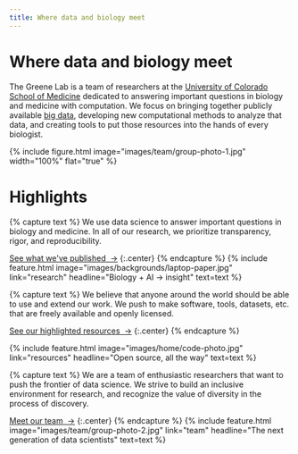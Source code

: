 ```yaml
---
title: Where data and biology meet
---
```


# Where data and biology meet

The Greene Lab is a team of researchers at the [University of Colorado School of Medicine](https://medschool.cuanschutz.edu/) dedicated to answering important questions in biology and medicine with computation.
We focus on bringing together publicly available [big data](https://en.wikipedia.org/wiki/Big_data), developing new computational methods to analyze that data, and creating tools to put those resources into the hands of every biologist.

{%
  include figure.html
  image="images/team/group-photo-1.jpg"
  width="100%"
  flat="true"
%}

<!-- section break -->

# Highlights

{% capture text %}
We use data science to answer important questions in biology and medicine.
In all of our research, we prioritize transparency, rigor, and reproducibility.

[See what we've published &nbsp;→](research)
{:.center}
{% endcapture %}
{%
  include feature.html
  image="images/backgrounds/laptop-paper.jpg"
  link="research"
  headline="Biology + AI → insight"
  text=text
%}

{% capture text %}
We believe that anyone around the world should be able to use and extend our work.
We push to make software, tools, datasets, etc. that are freely available and openly licensed.

[See our highlighted resources &nbsp;→](resources)
{:.center}
{% endcapture %}

{%
  include feature.html
  image="images/home/code-photo.jpg"
  link="resources"
  headline="Open source, all the way"
  text=text
%}

{% capture text %}
We are a team of enthusiastic researchers that want to push the frontier of data science.
We strive to build an inclusive environment for research, and recognize the value of diversity in the process of discovery.

[Meet our team &nbsp;→](team)
{:.center}
{% endcapture %}
{%
  include feature.html
  image="images/team/group-photo-2.jpg"
  link="team"
  headline="The next generation of data scientists"
  text=text
%}
